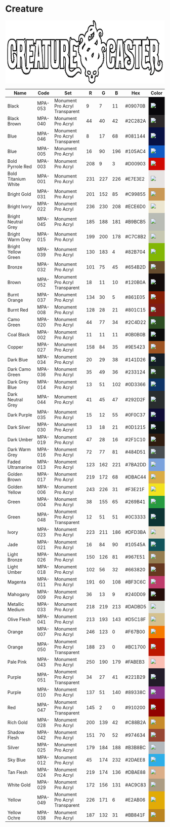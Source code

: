 # Creature
<img src="../logos/Creature.png" height="200" />
<table>
<thead>
<tr>
<th>Name</th>
<th>Code</th>
<th>Set</th>
<th>R</th>
<th>G</th>
<th>B</th>
<th>Hex</th>
<th>Color</th>
</tr>
</thead>
<tbody>
<tr>
<td>Black</td>
<td>MPA-053</td>
<td>Monument Pro Acryl Transparent</td>
<td>9</td>
<td>7</td>
<td>11</td>
<td>#09070B</td>
<td style="background-color: #09070B" ><img src="https://via.placeholder.com/40/09070B/000000?text=+" /></td>
</tr>
<tr>
<td>Black Brown</td>
<td>MPA-040</td>
<td>Monument Pro Acryl</td>
<td>44</td>
<td>40</td>
<td>42</td>
<td>#2C282A</td>
<td style="background-color: #2C282A" ><img src="https://via.placeholder.com/40/2C282A/000000?text=+" /></td>
</tr>
<tr>
<td>Blue</td>
<td>MPA-046</td>
<td>Monument Pro Acryl Transparent</td>
<td>8</td>
<td>17</td>
<td>68</td>
<td>#081144</td>
<td style="background-color: #081144" ><img src="https://via.placeholder.com/40/081144/000000?text=+" /></td>
</tr>
<tr>
<td>Blue</td>
<td>MPA-005</td>
<td>Monument Pro Acryl</td>
<td>16</td>
<td>90</td>
<td>196</td>
<td>#105AC4</td>
<td style="background-color: #105AC4" ><img src="https://via.placeholder.com/40/105AC4/000000?text=+" /></td>
</tr>
<tr>
<td>Bold Pyrrole Red</td>
<td>MPA-003</td>
<td>Monument Pro Acryl</td>
<td>208</td>
<td>9</td>
<td>3</td>
<td>#D00903</td>
<td style="background-color: #D00903" ><img src="https://via.placeholder.com/40/D00903/000000?text=+" /></td>
</tr>
<tr>
<td>Bold Titanium White</td>
<td>MPA-001</td>
<td>Monument Pro Acryl</td>
<td>231</td>
<td>227</td>
<td>226</td>
<td>#E7E3E2</td>
<td style="background-color: #E7E3E2" ><img src="https://via.placeholder.com/40/E7E3E2/000000?text=+" /></td>
</tr>
<tr>
<td>Bright Gold</td>
<td>MPA-031</td>
<td>Monument Pro Acryl</td>
<td>201</td>
<td>152</td>
<td>85</td>
<td>#C99855</td>
<td style="background-color: #C99855" ><img src="https://via.placeholder.com/40/C99855/000000?text=+" /></td>
</tr>
<tr>
<td>Bright Ivory</td>
<td>MPA-022</td>
<td>Monument Pro Acryl</td>
<td>236</td>
<td>230</td>
<td>208</td>
<td>#ECE6D0</td>
<td style="background-color: #ECE6D0" ><img src="https://via.placeholder.com/40/ECE6D0/000000?text=+" /></td>
</tr>
<tr>
<td>Bright Neutral Grey</td>
<td>MPA-045</td>
<td>Monument Pro Acryl</td>
<td>185</td>
<td>188</td>
<td>181</td>
<td>#B9BCB5</td>
<td style="background-color: #B9BCB5" ><img src="https://via.placeholder.com/40/B9BCB5/000000?text=+" /></td>
</tr>
<tr>
<td>Bright Warm Grey</td>
<td>MPA-015</td>
<td>Monument Pro Acryl</td>
<td>199</td>
<td>200</td>
<td>178</td>
<td>#C7C8B2</td>
<td style="background-color: #C7C8B2" ><img src="https://via.placeholder.com/40/C7C8B2/000000?text=+" /></td>
</tr>
<tr>
<td>Bright Yellow Green</td>
<td>MPA-039</td>
<td>Monument Pro Acryl</td>
<td>130</td>
<td>183</td>
<td>4</td>
<td>#82B704</td>
<td style="background-color: #82B704" ><img src="https://via.placeholder.com/40/82B704/000000?text=+" /></td>
</tr>
<tr>
<td>Bronze</td>
<td>MPA-032</td>
<td>Monument Pro Acryl</td>
<td>101</td>
<td>75</td>
<td>45</td>
<td>#654B2D</td>
<td style="background-color: #654B2D" ><img src="https://via.placeholder.com/40/654B2D/000000?text=+" /></td>
</tr>
<tr>
<td>Brown</td>
<td>MPA-052</td>
<td>Monument Pro Acryl Transparent</td>
<td>18</td>
<td>11</td>
<td>10</td>
<td>#120B0A</td>
<td style="background-color: #120B0A" ><img src="https://via.placeholder.com/40/120B0A/000000?text=+" /></td>
</tr>
<tr>
<td>Burnt Orange</td>
<td>MPA-037</td>
<td>Monument Pro Acryl</td>
<td>134</td>
<td>30</td>
<td>5</td>
<td>#861E05</td>
<td style="background-color: #861E05" ><img src="https://via.placeholder.com/40/861E05/000000?text=+" /></td>
</tr>
<tr>
<td>Burnt Red</td>
<td>MPA-008</td>
<td>Monument Pro Acryl</td>
<td>128</td>
<td>28</td>
<td>21</td>
<td>#801C15</td>
<td style="background-color: #801C15" ><img src="https://via.placeholder.com/40/801C15/000000?text=+" /></td>
</tr>
<tr>
<td>Camo Green</td>
<td>MPA-020</td>
<td>Monument Pro Acryl</td>
<td>44</td>
<td>77</td>
<td>34</td>
<td>#2C4D22</td>
<td style="background-color: #2C4D22" ><img src="https://via.placeholder.com/40/2C4D22/000000?text=+" /></td>
</tr>
<tr>
<td>Coal Black</td>
<td>MPA-002</td>
<td>Monument Pro Acryl</td>
<td>11</td>
<td>11</td>
<td>11</td>
<td>#0B0B0B</td>
<td style="background-color: #0B0B0B" ><img src="https://via.placeholder.com/40/0B0B0B/000000?text=+" /></td>
</tr>
<tr>
<td>Copper</td>
<td>MPA-027</td>
<td>Monument Pro Acryl</td>
<td>158</td>
<td>84</td>
<td>35</td>
<td>#9E5423</td>
<td style="background-color: #9E5423" ><img src="https://via.placeholder.com/40/9E5423/000000?text=+" /></td>
</tr>
<tr>
<td>Dark Blue</td>
<td>MPA-034</td>
<td>Monument Pro Acryl</td>
<td>20</td>
<td>29</td>
<td>38</td>
<td>#141D26</td>
<td style="background-color: #141D26" ><img src="https://via.placeholder.com/40/141D26/000000?text=+" /></td>
</tr>
<tr>
<td>Dark Camo Green</td>
<td>MPA-036</td>
<td>Monument Pro Acryl</td>
<td>35</td>
<td>49</td>
<td>36</td>
<td>#233124</td>
<td style="background-color: #233124" ><img src="https://via.placeholder.com/40/233124/000000?text=+" /></td>
</tr>
<tr>
<td>Dark Grey Blue</td>
<td>MPA-014</td>
<td>Monument Pro Acryl</td>
<td>13</td>
<td>51</td>
<td>102</td>
<td>#0D3366</td>
<td style="background-color: #0D3366" ><img src="https://via.placeholder.com/40/0D3366/000000?text=+" /></td>
</tr>
<tr>
<td>Dark Neutral Grey</td>
<td>MPA-044</td>
<td>Monument Pro Acryl</td>
<td>41</td>
<td>45</td>
<td>47</td>
<td>#292D2F</td>
<td style="background-color: #292D2F" ><img src="https://via.placeholder.com/40/292D2F/000000?text=+" /></td>
</tr>
<tr>
<td>Dark Purple</td>
<td>MPA-035</td>
<td>Monument Pro Acryl</td>
<td>15</td>
<td>12</td>
<td>55</td>
<td>#0F0C37</td>
<td style="background-color: #0F0C37" ><img src="https://via.placeholder.com/40/0F0C37/000000?text=+" /></td>
</tr>
<tr>
<td>Dark Silver</td>
<td>MPA-030</td>
<td>Monument Pro Acryl</td>
<td>13</td>
<td>18</td>
<td>21</td>
<td>#0D1215</td>
<td style="background-color: #0D1215" ><img src="https://via.placeholder.com/40/0D1215/000000?text=+" /></td>
</tr>
<tr>
<td>Dark Umber</td>
<td>MPA-019</td>
<td>Monument Pro Acryl</td>
<td>47</td>
<td>28</td>
<td>16</td>
<td>#2F1C10</td>
<td style="background-color: #2F1C10" ><img src="https://via.placeholder.com/40/2F1C10/000000?text=+" /></td>
</tr>
<tr>
<td>Dark Warm Grey</td>
<td>MPA-016</td>
<td>Monument Pro Acryl</td>
<td>72</td>
<td>77</td>
<td>81</td>
<td>#484D51</td>
<td style="background-color: #484D51" ><img src="https://via.placeholder.com/40/484D51/000000?text=+" /></td>
</tr>
<tr>
<td>Faded Ultramarine</td>
<td>MPA-013</td>
<td>Monument Pro Acryl</td>
<td>123</td>
<td>162</td>
<td>221</td>
<td>#7BA2DD</td>
<td style="background-color: #7BA2DD" ><img src="https://via.placeholder.com/40/7BA2DD/000000?text=+" /></td>
</tr>
<tr>
<td>Golden Brown</td>
<td>MPA-017</td>
<td>Monument Pro Acryl</td>
<td>219</td>
<td>172</td>
<td>68</td>
<td>#DBAC44</td>
<td style="background-color: #DBAC44" ><img src="https://via.placeholder.com/40/DBAC44/000000?text=+" /></td>
</tr>
<tr>
<td>Golden Yellow</td>
<td>MPA-006</td>
<td>Monument Pro Acryl</td>
<td>243</td>
<td>226</td>
<td>31</td>
<td>#F3E21F</td>
<td style="background-color: #F3E21F" ><img src="https://via.placeholder.com/40/F3E21F/000000?text=+" /></td>
</tr>
<tr>
<td>Green</td>
<td>MPA-004</td>
<td>Monument Pro Acryl</td>
<td>38</td>
<td>155</td>
<td>65</td>
<td>#269B41</td>
<td style="background-color: #269B41" ><img src="https://via.placeholder.com/40/269B41/000000?text=+" /></td>
</tr>
<tr>
<td>Green</td>
<td>MPA-048</td>
<td>Monument Pro Acryl Transparent</td>
<td>12</td>
<td>51</td>
<td>51</td>
<td>#0C3333</td>
<td style="background-color: #0C3333" ><img src="https://via.placeholder.com/40/0C3333/000000?text=+" /></td>
</tr>
<tr>
<td>Ivory</td>
<td>MPA-023</td>
<td>Monument Pro Acryl</td>
<td>223</td>
<td>211</td>
<td>186</td>
<td>#DFD3BA</td>
<td style="background-color: #DFD3BA" ><img src="https://via.placeholder.com/40/DFD3BA/000000?text=+" /></td>
</tr>
<tr>
<td>Jade</td>
<td>MPA-021</td>
<td>Monument Pro Acryl</td>
<td>16</td>
<td>84</td>
<td>90</td>
<td>#10545A</td>
<td style="background-color: #10545A" ><img src="https://via.placeholder.com/40/10545A/000000?text=+" /></td>
</tr>
<tr>
<td>Light Bronze</td>
<td>MPA-026</td>
<td>Monument Pro Acryl</td>
<td>150</td>
<td>126</td>
<td>81</td>
<td>#967E51</td>
<td style="background-color: #967E51" ><img src="https://via.placeholder.com/40/967E51/000000?text=+" /></td>
</tr>
<tr>
<td>Light Umber</td>
<td>MPA-018</td>
<td>Monument Pro Acryl</td>
<td>102</td>
<td>56</td>
<td>32</td>
<td>#663820</td>
<td style="background-color: #663820" ><img src="https://via.placeholder.com/40/663820/000000?text=+" /></td>
</tr>
<tr>
<td>Magenta</td>
<td>MPA-011</td>
<td>Monument Pro Acryl</td>
<td>191</td>
<td>60</td>
<td>108</td>
<td>#BF3C6C</td>
<td style="background-color: #BF3C6C" ><img src="https://via.placeholder.com/40/BF3C6C/000000?text=+" /></td>
</tr>
<tr>
<td>Mahogany</td>
<td>MPA-009</td>
<td>Monument Pro Acryl</td>
<td>36</td>
<td>13</td>
<td>9</td>
<td>#240D09</td>
<td style="background-color: #240D09" ><img src="https://via.placeholder.com/40/240D09/000000?text=+" /></td>
</tr>
<tr>
<td>Metallic Medium</td>
<td>MPA-033</td>
<td>Monument Pro Acryl</td>
<td>218</td>
<td>219</td>
<td>213</td>
<td>#DADBD5</td>
<td style="background-color: #DADBD5" ><img src="https://via.placeholder.com/40/DADBD5/000000?text=+" /></td>
</tr>
<tr>
<td>Olive Flesh</td>
<td>MPA-041</td>
<td>Monument Pro Acryl</td>
<td>213</td>
<td>193</td>
<td>143</td>
<td>#D5C18F</td>
<td style="background-color: #D5C18F" ><img src="https://via.placeholder.com/40/D5C18F/000000?text=+" /></td>
</tr>
<tr>
<td>Orange</td>
<td>MPA-007</td>
<td>Monument Pro Acryl</td>
<td>246</td>
<td>123</td>
<td>0</td>
<td>#F67B00</td>
<td style="background-color: #F67B00" ><img src="https://via.placeholder.com/40/F67B00/000000?text=+" /></td>
</tr>
<tr>
<td>Orange</td>
<td>MPA-050</td>
<td>Monument Pro Acryl Transparent</td>
<td>188</td>
<td>23</td>
<td>0</td>
<td>#BC1700</td>
<td style="background-color: #BC1700" ><img src="https://via.placeholder.com/40/BC1700/000000?text=+" /></td>
</tr>
<tr>
<td>Pale Pink</td>
<td>MPA-043</td>
<td>Monument Pro Acryl</td>
<td>250</td>
<td>190</td>
<td>179</td>
<td>#FABEB3</td>
<td style="background-color: #FABEB3" ><img src="https://via.placeholder.com/40/FABEB3/000000?text=+" /></td>
</tr>
<tr>
<td>Purple</td>
<td>MPA-051</td>
<td>Monument Pro Acryl Transparent</td>
<td>34</td>
<td>27</td>
<td>41</td>
<td>#221B29</td>
<td style="background-color: #221B29" ><img src="https://via.placeholder.com/40/221B29/000000?text=+" /></td>
</tr>
<tr>
<td>Purple</td>
<td>MPA-010</td>
<td>Monument Pro Acryl</td>
<td>137</td>
<td>51</td>
<td>140</td>
<td>#89338C</td>
<td style="background-color: #89338C" ><img src="https://via.placeholder.com/40/89338C/000000?text=+" /></td>
</tr>
<tr>
<td>Red</td>
<td>MPA-047</td>
<td>Monument Pro Acryl Transparent</td>
<td>145</td>
<td>2</td>
<td>0</td>
<td>#910200</td>
<td style="background-color: #910200" ><img src="https://via.placeholder.com/40/910200/000000?text=+" /></td>
</tr>
<tr>
<td>Rich Gold</td>
<td>MPA-028</td>
<td>Monument Pro Acryl</td>
<td>200</td>
<td>139</td>
<td>42</td>
<td>#C88B2A</td>
<td style="background-color: #C88B2A" ><img src="https://via.placeholder.com/40/C88B2A/000000?text=+" /></td>
</tr>
<tr>
<td>Shadow Flesh</td>
<td>MPA-042</td>
<td>Monument Pro Acryl</td>
<td>151</td>
<td>70</td>
<td>52</td>
<td>#974634</td>
<td style="background-color: #974634" ><img src="https://via.placeholder.com/40/974634/000000?text=+" /></td>
</tr>
<tr>
<td>Silver</td>
<td>MPA-025</td>
<td>Monument Pro Acryl</td>
<td>179</td>
<td>184</td>
<td>188</td>
<td>#B3B8BC</td>
<td style="background-color: #B3B8BC" ><img src="https://via.placeholder.com/40/B3B8BC/000000?text=+" /></td>
</tr>
<tr>
<td>Sky Blue</td>
<td>MPA-012</td>
<td>Monument Pro Acryl</td>
<td>45</td>
<td>174</td>
<td>232</td>
<td>#2DAEE8</td>
<td style="background-color: #2DAEE8" ><img src="https://via.placeholder.com/40/2DAEE8/000000?text=+" /></td>
</tr>
<tr>
<td>Tan Flesh</td>
<td>MPA-024</td>
<td>Monument Pro Acryl</td>
<td>219</td>
<td>174</td>
<td>136</td>
<td>#DBAE88</td>
<td style="background-color: #DBAE88" ><img src="https://via.placeholder.com/40/DBAE88/000000?text=+" /></td>
</tr>
<tr>
<td>White Gold</td>
<td>MPA-029</td>
<td>Monument Pro Acryl</td>
<td>172</td>
<td>156</td>
<td>131</td>
<td>#AC9C83</td>
<td style="background-color: #AC9C83" ><img src="https://via.placeholder.com/40/AC9C83/000000?text=+" /></td>
</tr>
<tr>
<td>Yellow</td>
<td>MPA-049</td>
<td>Monument Pro Acryl Transparent</td>
<td>226</td>
<td>171</td>
<td>6</td>
<td>#E2AB06</td>
<td style="background-color: #E2AB06" ><img src="https://via.placeholder.com/40/E2AB06/000000?text=+" /></td>
</tr>
<tr>
<td>Yellow Ochre</td>
<td>MPA-038</td>
<td>Monument Pro Acryl</td>
<td>187</td>
<td>132</td>
<td>31</td>
<td>#BB841F</td>
<td style="background-color: #BB841F" ><img src="https://via.placeholder.com/40/BB841F/000000?text=+" /></td>
</tr>
<tr>
</tbody>
</table>
